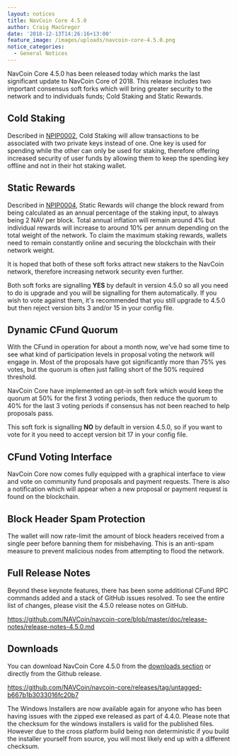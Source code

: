 ```yaml
---
layout: notices
title: NavCoin Core 4.5.0
author: Craig MacGregor
date: '2018-12-13T14:26:16+13:00'
feature_image: /images/uploads/navcoin-core-4.5.0.png
notice_categories:
  - General Notices
---
```

NavCoin Core 4.5.0 has been released today which marks the last significant update to NavCoin Core of 2018. This release includes two important consensus soft forks which will bring greater security to the network and to individuals funds; Cold Staking and Static Rewards.

<!--more-->

## Cold Staking

Described in [NPIP0002](https://github.com/NAVCoin/npips/blob/master/npip-0002.mediawiki), Cold Staking will allow transactions to be associated with two private keys instead of one. One key is used for spending while the other can only be used for staking, therefore offering increased security of user funds by allowing them to keep the spending key offline and not in their hot staking wallet.

## Static Rewards

Described in [NPIP0004](https://github.com/NAVCoin/npips/blob/master/npip-0004.mediawiki), Static Rewards will change the block reward from being calculated as an annual percentage of the staking input, to always being 2 NAV per block. Total annual inflation will remain around 4% but individual rewards will increase to around 10% per annum depending on the total weight of the network. To claim the maximum staking rewards, wallets need to remain constantly online and securing the blockchain with their network weight. 

It is hoped that both of these soft forks attract new stakers to the NavCoin network, therefore increasing network security even further.

Both soft forks are signalling **YES** by default in version 4.5.0 so all you need to do is upgrade and you will be signalling for them automatically. If you wish to vote against them, it's recommended that you still upgrade to 4.5.0 but then reject version bits 3 and/or 15 in your config file.

## Dynamic CFund Quorum

With the CFund in operation for about a month now, we've had some time to see what kind of participation levels in proposal voting the network will engage in. Most of the proposals have got significantly more than 75% yes votes, but the quorum is often just falling short of the 50% required threshold.

NavCoin Core have implemented an opt-in soft fork which would keep the quorum at 50% for the first 3 voting periods, then reduce the quorum to 40% for the last 3 voting periods if consensus has not been reached to help proposals pass.

This soft fork is signalling **NO** by default in version 4.5.0, so if you want to vote for it you need to accept version bit 17 in your config file.

## CFund Voting Interface

NavCoin Core now comes fully equipped with a graphical interface to view and vote on community fund proposals and payment requests. There is also a notification which will appear when a new proposal or payment request is found on the blockchain. 

## Block Header Spam Protection

The wallet will now rate-limit the amount of block headers received from a single peer before banning them for misbehaving. This is an anti-spam measure to prevent malicious nodes from attempting to flood the network.

## Full Release Notes

Beyond these keynote features, there has been some additional CFund RPC commands added and a stack of GitHub issues resolved. To see the entire list of changes, please visit the 4.5.0 release notes on GitHub.

<https://github.com/NAVCoin/navcoin-core/blob/master/doc/release-notes/release-notes-4.5.0.md>

## Downloads

You can download NavCoin Core 4.5.0 from the [downloads section](https://navcoin.org/en/wallets/#download-core) or directly from the Github release.

<https://github.com/NAVCoin/navcoin-core/releases/tag/untagged-b667b1b3033016fc20b7>

The Windows Installers are now available again for anyone who has been having issues with the zipped exe released as part of 4.4.0. Please note that the checksum for the windows installers is valid for the published files. However due to the cross platform build being non deterministic if you build the installer yourself from source, you will most likely end up with a different checksum.
